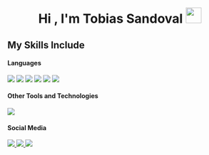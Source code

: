 <h1 align="center"><b>Hi , I'm Tobias Sandoval </b><img src="https://media.giphy.com/media/hvRJCLFzcasrR4ia7z/giphy.gif" width="35"></h1>




## My Skills Include

<h4> Languages </h4>
<span> 
  <img src="https://img.shields.io/badge/HTML5-E34F26?style=for-the-badge&logo=html5&logoColor=white">
  <img src="https://img.shields.io/badge/CSS3-1572B6?style=for-the-badge&logo=css3&logoColor=white">
  <img src="https://img.shields.io/badge/JavaScript-F7DF1E?style=for-the-badge&logo=javascript&logoColor=black">
  <img src="https://img.shields.io/badge/Java-ED8B00?style=for-the-badge&logo=java&logoColor=white">
  <img src="https://img.shields.io/badge/C-00599C?style=for-the-badge&logo=c&logoColor=white">
  <img src="https://img.shields.io/badge/PHP-777BB4?style=for-the-badge&logo=php&logoColor=white">
</span>

<h4> Other Tools and Technologies </h4>

<span>
  <img src="https://img.shields.io/badge/Git-F05032?style=for-the-badge&logo=git&logoColor=white">
  
<h4> Social Media </h4>
  
  <a href= "https://www.instagram.com/sandovaltobias_/">
  <img src="https://img.shields.io/badge/Instagram-%23E4405F.svg?style=for-the-badge&logo=Instagram&logoColor=white">

<a href= "https://x.com/sandovaltobias_">
  <img src="https://img.shields.io/badge/X-%23000000.svg?style=for-the-badge&logo=X&logoColor=white">

<a href= "https://www.twitch.tv/tobllass">
  <img src="https://img.shields.io/badge/Twitch-%239146FF.svg?style=for-the-badge&logo=Twitch&logoColor=white">
</span>
